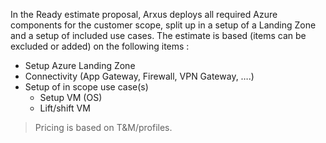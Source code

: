 In the Ready estimate proposal, Arxus deploys all required Azure components for the customer scope, split up in a setup of a Landing Zone and a setup of included use cases. 
The estimate is based (items can be excluded or added) on the following items :
-	Setup Azure Landing Zone
-	Connectivity (App Gateway, Firewall, VPN Gateway, ….)
-	Setup of in scope use case(s)
    -	Setup VM (OS)
    -	Lift/shift VM

> Pricing is based on T&M/profiles.
